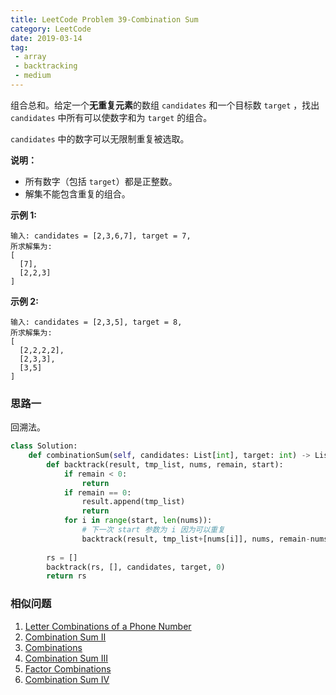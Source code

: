 ```yaml
---
title: LeetCode Problem 39-Combination Sum
category: LeetCode
date: 2019-03-14
tag:
 - array
 - backtracking
 - medium
---
```


组合总和。给定一个**无重复元素**的数组 `candidates` 和一个目标数 `target` ，找出 `candidates` 中所有可以使数字和为 `target` 的组合。

`candidates` 中的数字可以无限制重复被选取。

**说明：**

- 所有数字（包括 `target`）都是正整数。
- 解集不能包含重复的组合。 

**示例 1:**

```
输入: candidates = [2,3,6,7], target = 7,
所求解集为:
[
  [7],
  [2,2,3]
]
```

<!-- more -->

**示例 2:**

```
输入: candidates = [2,3,5], target = 8,
所求解集为:
[
  [2,2,2,2],
  [2,3,3],
  [3,5]
]
```

### 思路一

回溯法。

```python
class Solution:
    def combinationSum(self, candidates: List[int], target: int) -> List[List[int]]:
        def backtrack(result, tmp_list, nums, remain, start):
            if remain < 0:
                return
            if remain == 0:
                result.append(tmp_list)
                return
            for i in range(start, len(nums)):
                # 下一次 start 参数为 i 因为可以重复
                backtrack(result, tmp_list+[nums[i]], nums, remain-nums[i], i)
        
        rs = []
        backtrack(rs, [], candidates, target, 0)
        return rs
```

### 相似问题

1. [Letter Combinations of a Phone Number](https://leetcode.com/problems/letter-combinations-of-a-phone-number/)
2. [Combination Sum II](https://wendellgul.github.io/leetcode/2019/03/14/LeetCode-Problem-40-Combination-Sum-II/)
3. [Combinations](https://leetcode.com/problems/combinations/)
4. [Combination Sum III](https://leetcode.com/problems/combination-sum-iii/)
5. [Factor Combinations](https://leetcode.com/problems/factor-combinations/)
6. [Combination Sum IV](https://leetcode.com/problems/combination-sum-iv/)